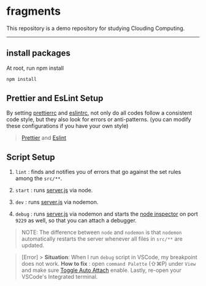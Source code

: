 # fragments

This repository is a demo repository for studying Clouding Computing.

---

## install packages

At root, run npm install

```sh
npm install
```

## Prettier and EsLint Setup

By setting [prettierrc](.prettierrc) and [eslintrc](.eslintrc.js), not only do all codes follow a consistent code style, but they also look for errors or anti-patterns. (you can modify these configurations if you have your own style)

> [Prettier](https://prettier.io/docs/en/options.html) and [Eslint](https://eslint.org/docs/user-guide/configuring/)

## Script Setup

1. `lint` : finds and notifies you of errors that go against the set rules among the `src/**`.

2. `start` : runs [server.js](src/server.js) via node.

3. `dev` : runs [server.js](src/server.js) via nodemon.

4. `debug` : runs [server.js](src/server.js) via nodemon and starts the [node inspector](https://nodejs.org/en/docs/guides/debugging-getting-started/) on port `9229` as well, so that you can attach a debugger.

> NOTE: The difference between `node` and `nodemon` is that `nodemon` automatically restarts the server whenever all files in `src/**` are updated.

> [Error] > **Situation**: When I run `debug` script in VSCode, my breakpoint does not work.
> **How to fix** : open `command Palette` (⇧⌘P) under `View` and make sure [Toggle Auto Attach](https://code.visualstudio.com/docs/nodejs/nodejs-debugging#_auto-attach) enable. Lastly, re-open your VSCode's Integrated terminal.
